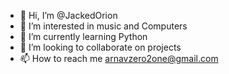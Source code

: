 - 👋 Hi, I’m @JackedOrion
- 👀 I’m interested in music and Computers 
- 🌱 I’m currently learning Python
- 💞️ I’m looking to collaborate on projects
- 📫 How to reach me arnavzero2one@gmail.com

<!---
JackedOrion/JackedOrion is a ✨ special ✨ repository because its `README.md` (this file) appears on your GitHub profile.
You can click the Preview link to take a look at your changes.
--->

